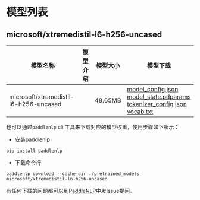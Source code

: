#  模型列表

## microsoft/xtremedistil-l6-h256-uncased

| 模型名称 | 模型介绍 | 模型大小  | 模型下载 |
| --- | --- | --- | --- |
|microsoft/xtremedistil-l6-h256-uncased|  | 48.65MB | [model_config.json](https://bj.bcebos.com/paddlenlp/models/community/microsoft/xtremedistil-l6-h256-uncased/model_config.json)<br>[model_state.pdparams](https://bj.bcebos.com/paddlenlp/models/community/microsoft/xtremedistil-l6-h256-uncased/model_state.pdparams)<br>[tokenizer_config.json](https://bj.bcebos.com/paddlenlp/models/community/microsoft/xtremedistil-l6-h256-uncased/tokenizer_config.json)<br>[vocab.txt](https://bj.bcebos.com/paddlenlp/models/community/microsoft/xtremedistil-l6-h256-uncased/vocab.txt) |

也可以通过`paddlenlp` cli 工具来下载对应的模型权重，使用步骤如下所示：

* 安装paddlenlp

```shell
pip install paddlenlp
```

* 下载命令行

```shell
paddlenlp download --cache-dir ./pretrained_models microsoft/xtremedistil-l6-h256-uncased
```

有任何下载的问题都可以到[PaddleNLP](https://github.com/PaddlePaddle/PaddleNLP)中发Issue提问。